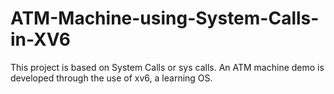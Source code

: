 # ATM-Machine-using-System-Calls-in-XV6
This project is based on System Calls or sys calls. An ATM machine demo is developed through the use of xv6, a learning OS.
